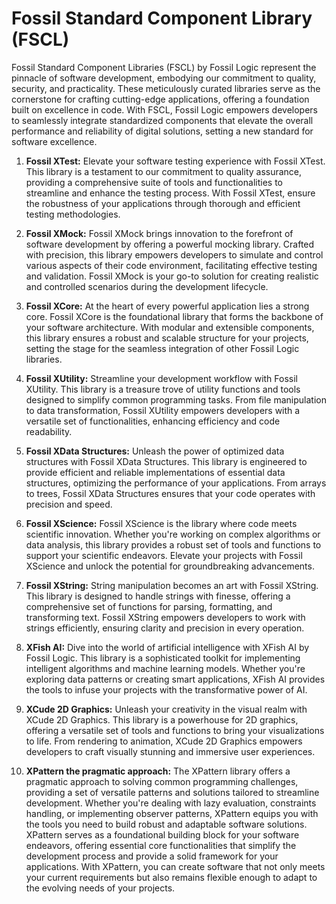 # Fossil Standard Component Library (FSCL)

Fossil Standard Component Libraries (FSCL) by Fossil Logic represent the pinnacle of software development, embodying our commitment to quality, security, and practicality. These meticulously curated libraries serve as the cornerstone for crafting cutting-edge applications, offering a foundation built on excellence in code. With FSCL, Fossil Logic empowers developers to seamlessly integrate standardized components that elevate the overall performance and reliability of digital solutions, setting a new standard for software excellence.

1. **Fossil XTest:**
   Elevate your software testing experience with Fossil XTest. This library is a testament to our commitment to quality assurance, providing a comprehensive suite of tools and functionalities to streamline and enhance the testing process. With Fossil XTest, ensure the robustness of your applications through thorough and efficient testing methodologies.

2. **Fossil XMock:**
   Fossil XMock brings innovation to the forefront of software development by offering a powerful mocking library. Crafted with precision, this library empowers developers to simulate and control various aspects of their code environment, facilitating effective testing and validation. Fossil XMock is your go-to solution for creating realistic and controlled scenarios during the development lifecycle.

3. **Fossil XCore:**
   At the heart of every powerful application lies a strong core. Fossil XCore is the foundational library that forms the backbone of your software architecture. With modular and extensible components, this library ensures a robust and scalable structure for your projects, setting the stage for the seamless integration of other Fossil Logic libraries.

4. **Fossil XUtility:**
   Streamline your development workflow with Fossil XUtility. This library is a treasure trove of utility functions and tools designed to simplify common programming tasks. From file manipulation to data transformation, Fossil XUtility empowers developers with a versatile set of functionalities, enhancing efficiency and code readability.

5. **Fossil XData Structures:**
   Unleash the power of optimized data structures with Fossil XData Structures. This library is engineered to provide efficient and reliable implementations of essential data structures, optimizing the performance of your applications. From arrays to trees, Fossil XData Structures ensures that your code operates with precision and speed.

6. **Fossil XScience:**
   Fossil XScience is the library where code meets scientific innovation. Whether you're working on complex algorithms or data analysis, this library provides a robust set of tools and functions to support your scientific endeavors. Elevate your projects with Fossil XScience and unlock the potential for groundbreaking advancements.

7. **Fossil XString:**
   String manipulation becomes an art with Fossil XString. This library is designed to handle strings with finesse, offering a comprehensive set of functions for parsing, formatting, and transforming text. Fossil XString empowers developers to work with strings efficiently, ensuring clarity and precision in every operation.

8. **XFish AI:**
   Dive into the world of artificial intelligence with XFish AI by Fossil Logic. This library is a sophisticated toolkit for implementing intelligent algorithms and machine learning models. Whether you're exploring data patterns or creating smart applications, XFish AI provides the tools to infuse your projects with the transformative power of AI.

9. **XCude 2D Graphics:**
   Unleash your creativity in the visual realm with XCude 2D Graphics. This library is a powerhouse for 2D graphics, offering a versatile set of tools and functions to bring your visualizations to life. From rendering to animation, XCude 2D Graphics empowers developers to craft visually stunning and immersive user experiences.
   
10. **XPattern the pragmatic approach:**
   The XPattern library offers a pragmatic approach to solving common programming challenges, providing a set of versatile patterns and solutions tailored to streamline development. Whether you're dealing with lazy evaluation, constraints handling, or implementing observer patterns, XPattern equips you with the tools you need to build robust and adaptable software solutions. XPattern serves as a foundational building block for your software endeavors, offering essential core functionalities that simplify the development process and provide a solid framework for your applications. With XPattern, you can create software that not only meets your current requirements but also remains flexible enough to adapt to the evolving needs of your projects.
